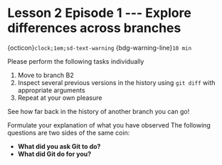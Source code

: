 # Lesson 2 Episode 1 --- Explore differences across branches
{octicon}`clock;1em;sd-text-warning` {bdg-warning-line}`10 min`


Please perform the following tasks individually
    
1. Move to branch B2
2. Inspect several previous versions in the history using 
`git diff` with appropriate arguments
1. Repeat at your own pleasure

See how far back in the history of another branch you can go!

Formulate your explanation of what you have observed
The following questions are two sides of the same coin:
* **What did you ask Git to do?**
* **What did Git do for you?**
